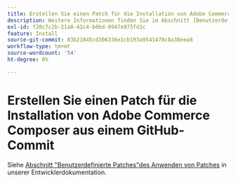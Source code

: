 ```yaml
---
title: Erstellen Sie einen Patch für die Installation von Adobe Commerce Composer aus einem GitHub-Commit
description: Weitere Informationen finden Sie im Abschnitt [Benutzerdefinierte Patches] (https://devdocs.magento.com/guides/v2.3/comp-mgr/patching.html#custom-patches) in unserer Entwicklerdokumentation.
exl-id: f20c7c2b-21a0-41c4-b0bd-9947e975fd1c
feature: Install
source-git-commit: 83b21845cd306336e1cb193a9541478c8a38eea8
workflow-type: tm+mt
source-wordcount: '54'
ht-degree: 0%

---
```


# Erstellen Sie einen Patch für die Installation von Adobe Commerce Composer aus einem GitHub-Commit

Siehe [Abschnitt &quot;Benutzerdefinierte Patches&quot;des Anwenden von Patches](https://devdocs.magento.com/guides/v2.3/comp-mgr/patching.html#custom-patches) in unserer Entwicklerdokumentation.

